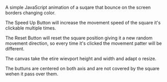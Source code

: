 A simple JavaScript animation of a suqare that bounce on the screen borders changing color.

The Speed Up Button will increase the movement speed of the square it's clickable multiple times.

The Reset Button will reset the square position giving it a new random movement direction, so every time it's clicked the movement patter will be different.

The canvas take the etire wievport height and width and adapt o resize.

The buttuns are centered on both axis and are not covered by the square wehen it pass over them.
